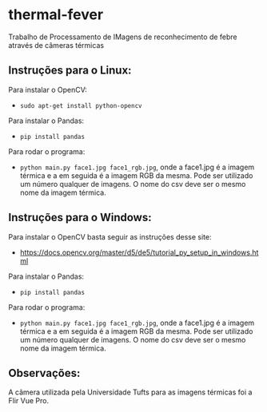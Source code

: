 # thermal-fever
Trabalho de Processamento de IMagens de reconhecimento de febre através de câmeras térmicas

## Instruções para o Linux:

Para instalar o OpenCV:
- `sudo apt-get install python-opencv`

Para instalar o Pandas:
- `pip install pandas`

Para rodar o programa:
- `python main.py face1.jpg face1_rgb.jpg`, onde a face1.jpg é a imagem térmica e a em seguida é a imagem RGB da mesma. Pode ser utilizado um número qualquer de imagens. O nome do csv deve ser o mesmo nome da imagem térmica.

## Instruções para o Windows:

Para instalar o OpenCV basta seguir as instruções desse site:
- https://docs.opencv.org/master/d5/de5/tutorial_py_setup_in_windows.html

Para instalar o Pandas:
- `pip install pandas`

Para rodar o programa:
- `python main.py face1.jpg face1_rgb.jpg`, onde a face1.jpg é a imagem térmica e a em seguida é a imagem RGB da mesma. Pode ser utilizado um número qualquer de imagens. O nome do csv deve ser o mesmo nome da imagem térmica.

## Observações:

A câmera utilizada pela Universidade Tufts para as imagens térmicas foi a Flir Vue Pro.
